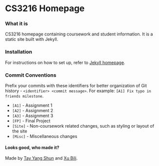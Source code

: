 CS3216 Homepage
===========

### What it is

CS3216 homepage containing coursework and student information. It is a static site built with Jekyll.

### Installation

For instructions on how to set up, refer to [Jekyll homepage](http://jekyllrb.com/).

### Commit Conventions

Prefix your commits with these identifiers for better organization of Git history - `<identifier> <commit message>`. For example: `[A1] Fix typo in friends milestone`.

- `[A1]` - Assignment 1
- `[A2]` - Assignment 2
- `[A3]` - Assignment 3
- `[FP]` - Final Project
- `[Site]` - Non-coursework related changes, such as styling or layout of the site
- `[Misc]` - Miscellaneous changes

#### Looks good, who made it?

Made by [Tay Yang Shun](https://github.com/yangshun) and [Xu Bili](https://github.com/xbili).
